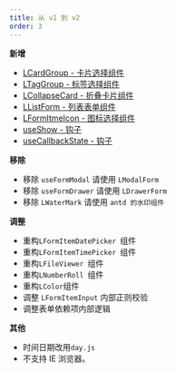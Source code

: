 ```yaml
---
title: 从 v1 到 v2
order: 3
---
```


**新增**

- [LCardGroup - 卡片选择组件](/components/card-group)
- [LTagGroup - 标签选择组件](/components/tag-group)
- [LCollapseCard - 折叠卡片组件](/components/collapse-card)
- [LListForm - 列表表单组件](/components/list-form)
- [LFormItmeIcon - 图标选择组件](/components/form-item-icon)
- [useShow - 钩子](/components/use-Show)
- [useCallbackState - 钩子](/components/use-callback-state)

**移除**

- 移除 `useFormModal` 请使用 `LModalForm`
- 移除 `useFormDrawer` 请使用 `LDrawerForm`
- 移除 `LWaterMark` 请使用 `antd 的水印组件`

**调整**

- 重构`LFormItemDatePicker `组件
- 重构`LFormItemTimePicker `组件
- 重构`LFileViewer `组件
- 重构`LNumberRoll `组件
- 重构`LColor`组件
- 调整 `LFormItemInput` 内部正则校验
- 调整表单依赖项内部逻辑

**其他**

- 时间日期改用`day.js`
- 不支持 IE 浏览器。
